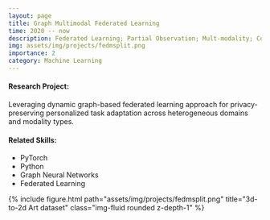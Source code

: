 ```yaml
---
layout: page
title: Graph Multimodal Federated Learning
time: 2020 -- now
description: Federated Learning; Partial Observation; Mult-modality; Collaborative Learning
img: assets/img/projects/fedmsplit.png
importance: 2
category: Machine Learning
---
```


#### Research Project:

Leveraging dynamic graph-based federated learning approach for privacy-preserving personalized task adaptation across heterogeneous domains and modality types.



#### Related Skills:
- PyTorch
- Python
- Graph Neural Networks
- Federated Learning



<div class="row">
    <div class="col-sm mt-3 mt-md-0">
        {% include figure.html path="assets/img/projects/fedmsplit.png" title="3d-to-2d Art dataset" class="img-fluid rounded z-depth-1" %}
    </div>
</div>